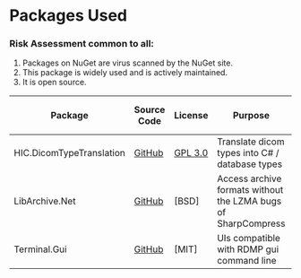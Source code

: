 

# Packages Used

### Risk Assessment common to all:
1. Packages on NuGet are virus scanned by the NuGet site.
2. This package is widely used and is actively maintained.
3. It is open source.

| Package | Source Code | License | Purpose | Additional Risk Assessment |
| ------- | ------------| ------- | ------- | -------------------------- |
| HIC.DicomTypeTranslation | [GitHub](https://github.com/SMI/DicomTypeTranslation) | [GPL 3.0](https://www.gnu.org/licenses/gpl-3.0.html) | Translate dicom types into C# / database types | |
| LibArchive.Net | [GitHub](https://github.com/jas88/libarchive.net) | [BSD] | Access archive formats without the LZMA bugs of SharpCompress | |
| Terminal.Gui | [GitHub](https://github.com/migueldeicaza/gui.cs) | [MIT] | UIs compatible with RDMP gui command line | |
